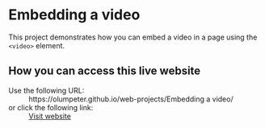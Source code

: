 # Embedding a video

This project demonstrates how you can embed a video in a page using the <code>&lt;video&gt;</code> element.

## How you can access this live website

<dl>
  Use the following URL:
  <dd>
    https://olumpeter.github.io/web-projects/Embedding a video/
  </dd>
  or click the following link:
  <dd>
    <a href="https://olumpeter.github.io/web-projects/Embedding a video/">Visit website</a>
  </dd>
</dl>
